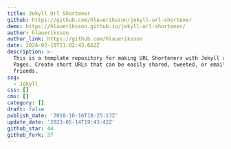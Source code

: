 ```yaml
---
title: Jekyll Url Shortener
github: https://github.com/hlaueriksson/jekyll-url-shortener
demo: https://hlaueriksson.github.io/jekyll-url-shortener/
author: hlaueriksson
author_link: https://github.com/hlaueriksson
date: 2024-02-18T11:02:43.662Z
description: >-
  This is a template repository for making URL Shorteners with Jekyll and GitHub
  Pages. Create short URLs that can be easily shared, tweeted, or emailed to
  friends.
ssg:
  - Jekyll
css: []
cms: []
category: []
draft: false
publish_date: '2018-10-16T18:25:13Z'
update_date: '2023-05-14T19:43:42Z'
github_star: 44
github_fork: 37
---
```


